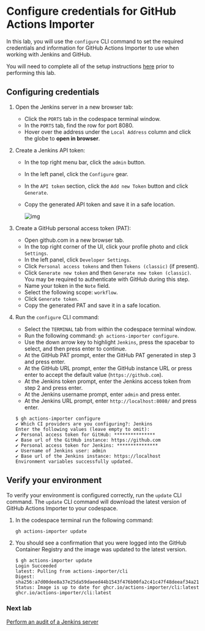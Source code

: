 # Configure credentials for GitHub Actions Importer

In this lab, you will use the `configure` CLI command to set the required credentials and information for GitHub Actions Importer to use when working with Jenkins and GitHub.

You will need to complete all of the setup instructions [here](./readme.md#configure-your-codespace) prior to performing this lab.

## Configuring credentials

1. Open the Jenkins server in a new browser tab:
      - Click the `PORTS` tab in the codespace terminal window.
      - In the `PORTS` tab, find the row for port 8080.
      - Hover over the address under the `Local Address` column and click the globe to **open in browser**.

2. Create a Jenkins API token:
      - In the top right menu bar, click the `admin` button.
      - In the left panel, click the `Configure` gear.
      - In the `API token` section, click the `Add new Token` button and click `Generate`.
      - Copy the generated API token and save it in a safe location.

         ![img](https://user-images.githubusercontent.com/19557880/184041667-d06cb7f2-a885-474e-b728-7567314aeaf3.png)

3. Create a GitHub personal access token (PAT):
      - Open github.com in a new browser tab.
      - In the top right corner of the UI, click your profile photo and click `Settings`.
      - In the left panel, click `Developer Settings`.
      - Click `Personal access tokens` and then `Tokens (classic)` (if present).
      - Click `Generate new token` and then `Generate new token (classic)`. You may be required to authenticate with GitHub during this step.
      - Name your token in the `Note` field.
      - Select the following scope: `workflow`.
      - Click `Generate token`.
      - Copy the generated PAT and save it in a safe location.

4. Run the `configure` CLI command:
      - Select the `TERMINAL` tab from within the codespace terminal window.
      - Run the following command: `gh actions-importer configure`.
      - Use the down arrow key to highlight `Jenkins`, press the spacebar to select, and then press enter to continue.
      - At the GitHub PAT prompt, enter the GitHub PAT generated in step 3 and press enter.
      - At the GitHub URL prompt, enter the GitHub instance URL or press enter to accept the default value (`https://github.com`).
      - At the Jenkins token prompt, enter the Jenkins access token from step 2 and press enter.
      - At the Jenkins username prompt, enter `admin`  and press enter.
      - At the Jenkins URL prompt, enter `http://localhost:8080/` and press enter.

      ```console
      $ gh actions-importer configure
      ✔ Which CI providers are you configuring?: Jenkins
      Enter the following values (leave empty to omit):
      ✔ Personal access token for GitHub: ***************
      ✔ Base url of the GitHub instance: https://github.com
      ✔ Personal access token for Jenkins: *************** 
      ✔ Username of Jenkins user: admin
      ✔ Base url of the Jenkins instance: https://localhost
      Environment variables successfully updated.
      ```

## Verify your environment

To verify your environment is configured correctly, run the `update` CLI command. The `update` CLI command will download the latest version of GitHub Actions Importer to your codespace.

1. In the codespace terminal run the following command:

   ```bash
   gh actions-importer update
   ```

2. You should see a confirmation that you were logged into the GitHub Container Registry and the image was updated to the latest version.

   ```console
   $ gh actions-importer update
   Login Succeeded
   latest: Pulling from actions-importer/cli
   Digest: sha256:a7d00dee8a37e25da59daeed44b1543f476b00fa2c41c47f48deeaf34a215bbb
   Status: Image is up to date for ghcr.io/actions-importer/cli:latest
   ghcr.io/actions-importer/cli:latest
   ```

### Next lab

[Perform an audit of a Jenkins server](2-audit.md)
